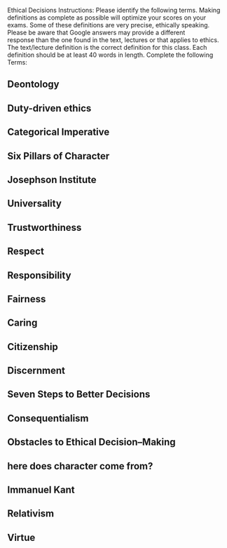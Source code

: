 Ethical Decisions Instructions: 
Please identify the following terms. Making definitions as complete as possible will optimize your scores on your exams. 
Some of these definitions are very precise, ethically speaking. Please be aware that Google answers may provide a different response than the one found in the text, lectures or that applies to ethics. The text/lecture definition is the correct definition for this class. 
Each definition should be at least 40 words in length.
Complete the following Terms: 

## Deontology

## Duty-driven ethics

## Categorical Imperative 

## Six Pillars of Character 

## Josephson Institute 

## Universality 

## Trustworthiness

## Respect

## Responsibility 

## Fairness 

## Caring 

## Citizenship 

## Discernment 

## Seven Steps to Better Decisions 


## Consequentialism 

## Obstacles to Ethical Decision–Making 

## here does character come from?

## Immanuel Kant

##  Relativism

## Virtue
